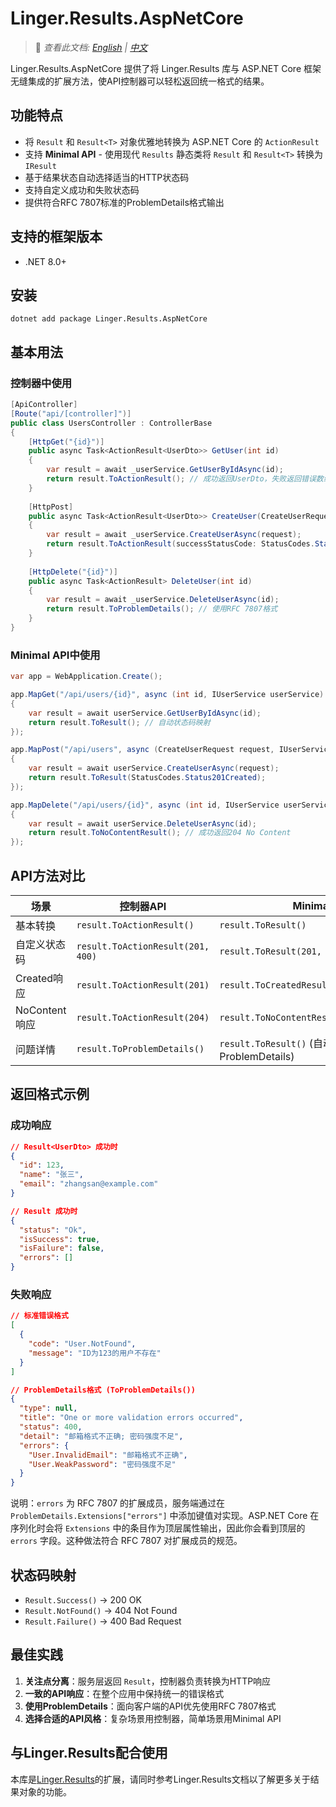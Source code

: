# Linger.Results.AspNetCore

> 📝 *查看此文档: [English](./README.md) | [中文](./README.zh-CN.md)*

Linger.Results.AspNetCore 提供了将 Linger.Results 库与 ASP.NET Core 框架无缝集成的扩展方法，使API控制器可以轻松返回统一格式的结果。

## 功能特点

- 将 `Result` 和 `Result<T>` 对象优雅地转换为 ASP.NET Core 的 `ActionResult`
- 支持 **Minimal API** - 使用现代 `Results` 静态类将 `Result` 和 `Result<T>` 转换为 `IResult`
- 基于结果状态自动选择适当的HTTP状态码
- 支持自定义成功和失败状态码
- 提供符合RFC 7807标准的ProblemDetails格式输出

## 支持的框架版本
- .NET 8.0+

## 安装

```shell
dotnet add package Linger.Results.AspNetCore
```

## 基本用法

### 控制器中使用

```csharp
[ApiController]
[Route("api/[controller]")]
public class UsersController : ControllerBase
{
    [HttpGet("{id}")]
    public async Task<ActionResult<UserDto>> GetUser(int id)
    {
        var result = await _userService.GetUserByIdAsync(id);
        return result.ToActionResult(); // 成功返回UserDto，失败返回错误数组
    }
    
    [HttpPost]
    public async Task<ActionResult<UserDto>> CreateUser(CreateUserRequest request)
    {
        var result = await _userService.CreateUserAsync(request);
        return result.ToActionResult(successStatusCode: StatusCodes.Status201Created);
    }
    
    [HttpDelete("{id}")]
    public async Task<ActionResult> DeleteUser(int id)
    {
        var result = await _userService.DeleteUserAsync(id);
        return result.ToProblemDetails(); // 使用RFC 7807格式
    }
}
```

### Minimal API中使用

```csharp
var app = WebApplication.Create();

app.MapGet("/api/users/{id}", async (int id, IUserService userService) =>
{
    var result = await userService.GetUserByIdAsync(id);
    return result.ToResult(); // 自动状态码映射
});

app.MapPost("/api/users", async (CreateUserRequest request, IUserService userService) =>
{
    var result = await userService.CreateUserAsync(request);
    return result.ToResult(StatusCodes.Status201Created);
});

app.MapDelete("/api/users/{id}", async (int id, IUserService userService) =>
{
    var result = await userService.DeleteUserAsync(id);
    return result.ToNoContentResult(); // 成功返回204 No Content
});
```

## API方法对比

| 场景 | 控制器API | Minimal API |
|------|-----------|-------------|
| 基本转换 | `result.ToActionResult()` | `result.ToResult()` |
| 自定义状态码 | `result.ToActionResult(201, 400)` | `result.ToResult(201, 400)` |
| Created响应 | `result.ToActionResult(201)` | `result.ToCreatedResult("/api/users/123")` |
| NoContent响应 | `result.ToActionResult(204)` | `result.ToNoContentResult()` |
| 问题详情 | `result.ToProblemDetails()` | `result.ToResult()` (自动使用ProblemDetails) |

## 返回格式示例

### 成功响应
```json
// Result<UserDto> 成功时
{
  "id": 123,
  "name": "张三",
  "email": "zhangsan@example.com"
}

// Result 成功时
{
  "status": "Ok",
  "isSuccess": true,
  "isFailure": false,
  "errors": []
}
```

### 失败响应
```json
// 标准错误格式
[
  {
    "code": "User.NotFound",
    "message": "ID为123的用户不存在"
  }
]

// ProblemDetails格式 (ToProblemDetails())
{
  "type": null,
  "title": "One or more validation errors occurred",
  "status": 400,
  "detail": "邮箱格式不正确; 密码强度不足",
  "errors": {
    "User.InvalidEmail": "邮箱格式不正确",
    "User.WeakPassword": "密码强度不足"
  }
}
```

说明：`errors` 为 RFC 7807 的扩展成员，服务端通过在 `ProblemDetails.Extensions["errors"]` 中添加键值对实现。ASP.NET Core 在序列化时会将 `Extensions` 中的条目作为顶层属性输出，因此你会看到顶层的 `errors` 字段。这种做法符合 RFC 7807 对扩展成员的规范。

## 状态码映射

- `Result.Success()` → 200 OK
- `Result.NotFound()` → 404 Not Found  
- `Result.Failure()` → 400 Bad Request

## 最佳实践

1. **关注点分离**：服务层返回 `Result`，控制器负责转换为HTTP响应
2. **一致的API响应**：在整个应用中保持统一的错误格式
3. **使用ProblemDetails**：面向客户端的API优先使用RFC 7807格式
4. **选择合适的API风格**：复杂场景用控制器，简单场景用Minimal API

## 与Linger.Results配合使用

本库是[Linger.Results](../Linger.Results/README.md)的扩展，请同时参考Linger.Results文档以了解更多关于结果对象的功能。
